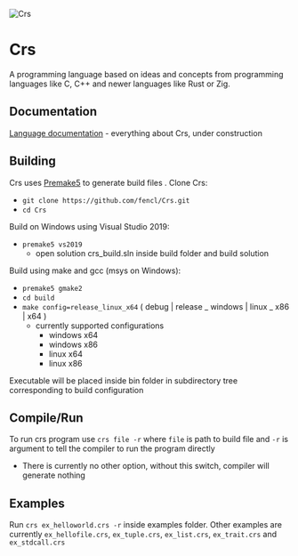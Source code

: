 ![Crs](https://github.com/fencl/fencl.github.io/raw/master/crs/logomd.svg)

# Crs
A programming language based on ideas and concepts from programming languages like C, C++ and newer languages like Rust or Zig. 

## Documentation
[Language documentation](https://fencl.github.io/crs/) - everything about Crs, under construction

## Building
Crs uses [Premake5](https://premake.github.io/) to generate build files .
Clone Crs:
- `git clone https://github.com/fencl/Crs.git`
- `cd Crs`

Build on Windows using Visual Studio 2019:
- `premake5 vs2019`
	- open solution crs_build.sln inside build folder and build solution

Build using make and gcc (msys on Windows):
- `premake5 gmake2`
- `cd build`
- `make config=release_linux_x64` ( debug | release \_ windows | linux \_ x86 | x64 )
	- currently supported configurations
		- windows x64
		- windows x86
		- linux x64
		- linux x86

Executable will be placed inside bin folder in subdirectory tree corresponding to build configuration

## Compile/Run
To run crs program use `crs file -r` where `file` is path to build file and `-r` is argument to tell the compiler to run the program directly
 - There is currently no other option, without this switch, compiler will generate nothing

## Examples
Run `crs ex_helloworld.crs -r` inside examples folder. Other examples are currently `ex_hellofile.crs`, `ex_tuple.crs`, `ex_list.crs`, `ex_trait.crs` and `ex_stdcall.crs`